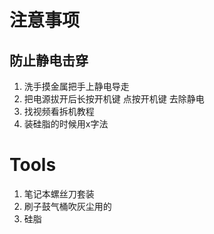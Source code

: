# 注意事项
## 防止静电击穿
1. 洗手摸金属把手上静电导走
2. 把电源拔开后长按开机键 点按开机键 去除静电
3. 找视频看拆机教程
4. 装硅脂的时候用x字法
# Tools
1. 笔记本螺丝刀套装
2. 刷子鼓气桶吹灰尘用的
3. 硅脂
